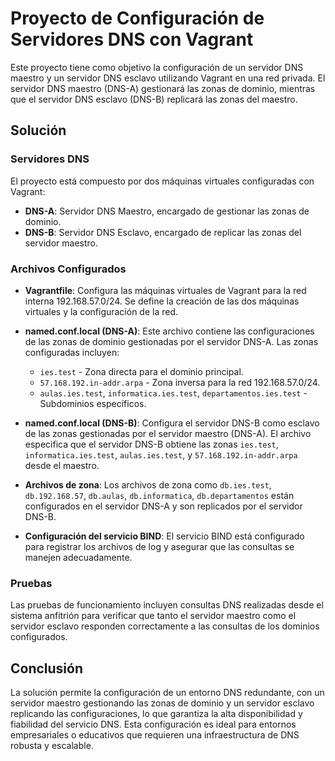# Proyecto de Configuración de Servidores DNS con Vagrant

Este proyecto tiene como objetivo la configuración de un servidor DNS maestro y un servidor DNS esclavo utilizando Vagrant en una red privada. El servidor DNS maestro (DNS-A) gestionará las zonas de dominio, mientras que el servidor DNS esclavo (DNS-B) replicará las zonas del maestro.

## Solución

### Servidores DNS

El proyecto está compuesto por dos máquinas virtuales configuradas con Vagrant:

- **DNS-A**: Servidor DNS Maestro, encargado de gestionar las zonas de dominio.
- **DNS-B**: Servidor DNS Esclavo, encargado de replicar las zonas del servidor maestro.

### Archivos Configurados

- **Vagrantfile**: Configura las máquinas virtuales de Vagrant para la red interna 192.168.57.0/24. Se define la creación de las dos máquinas virtuales y la configuración de la red.
- **named.conf.local (DNS-A)**: Este archivo contiene las configuraciones de las zonas de dominio gestionadas por el servidor DNS-A. Las zonas configuradas incluyen:
  - `ies.test` - Zona directa para el dominio principal.
  - `57.168.192.in-addr.arpa` - Zona inversa para la red 192.168.57.0/24.
  - `aulas.ies.test`, `informatica.ies.test`, `departamentos.ies.test` - Subdominios específicos.
- **named.conf.local (DNS-B)**: Configura el servidor DNS-B como esclavo de las zonas gestionadas por el servidor maestro (DNS-A). El archivo especifica que el servidor DNS-B obtiene las zonas `ies.test`, `informatica.ies.test`, `aulas.ies.test`, y `57.168.192.in-addr.arpa` desde el maestro.

- **Archivos de zona**: Los archivos de zona como `db.ies.test`, `db.192.168.57`, `db.aulas`, `db.informatica`, `db.departamentos` están configurados en el servidor DNS-A y son replicados por el servidor DNS-B.

- **Configuración del servicio BIND**: El servicio BIND está configurado para registrar los archivos de log y asegurar que las consultas se manejen adecuadamente.

### Pruebas

Las pruebas de funcionamiento incluyen consultas DNS realizadas desde el sistema anfitrión para verificar que tanto el servidor maestro como el servidor esclavo responden correctamente a las consultas de los dominios configurados.

## Conclusión

La solución permite la configuración de un entorno DNS redundante, con un servidor maestro gestionando las zonas de dominio y un servidor esclavo replicando las configuraciones, lo que garantiza la alta disponibilidad y fiabilidad del servicio DNS. Esta configuración es ideal para entornos empresariales o educativos que requieren una infraestructura de DNS robusta y escalable.
